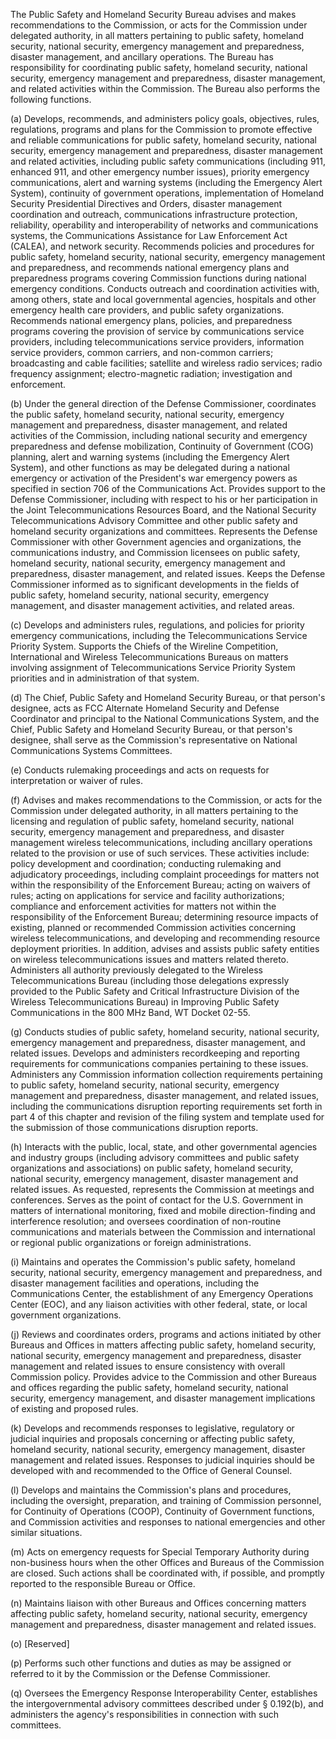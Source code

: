 The Public Safety and Homeland Security Bureau advises and makes recommendations to the Commission, or acts for the Commission under delegated authority, in all matters pertaining to public safety, homeland security, national security, emergency management and preparedness, disaster management, and ancillary operations. The Bureau has responsibility for coordinating public safety, homeland security, national security, emergency management and preparedness, disaster management, and related activities within the Commission. The Bureau also performs the following functions.

(a) Develops, recommends, and administers policy goals, objectives, rules, regulations, programs and plans for the Commission to promote effective and reliable communications for public safety, homeland security, national security, emergency management and preparedness, disaster management and related activities, including public safety communications (including 911, enhanced 911, and other emergency number issues), priority emergency communications, alert and warning systems (including the Emergency Alert System), continuity of government operations, implementation of Homeland Security Presidential Directives and Orders, disaster management coordination and outreach, communications infrastructure protection, reliability, operability and interoperability of networks and communications systems, the Communications Assistance for Law Enforcement Act (CALEA), and network security. Recommends policies and procedures for public safety, homeland security, national security, emergency management and preparedness, and recommends national emergency plans and preparedness programs covering Commission functions during national emergency conditions. Conducts outreach and coordination activities with, among others, state and local governmental agencies, hospitals and other emergency health care providers, and public safety organizations. Recommends national emergency plans, policies, and preparedness programs covering the provision of service by communications service providers, including telecommunications service providers, information service providers, common carriers, and non-common carriers; broadcasting and cable facilities; satellite and wireless radio services; radio frequency assignment; electro-magnetic radiation; investigation and enforcement.

(b) Under the general direction of the Defense Commissioner, coordinates the public safety, homeland security, national security, emergency management and preparedness, disaster management, and related activities of the Commission, including national security and emergency preparedness and defense mobilization, Continuity of Government (COG) planning, alert and warning systems (including the Emergency Alert System), and other functions as may be delegated during a national emergency or activation of the President's war emergency powers as specified in section 706 of the Communications Act. Provides support to the Defense Commissioner, including with respect to his or her participation in the Joint Telecommunications Resources Board, and the National Security Telecommunications Advisory Committee and other public safety and homeland security organizations and committees. Represents the Defense Commissioner with other Government agencies and organizations, the communications industry, and Commission licensees on public safety, homeland security, national security, emergency management and preparedness, disaster management, and related issues. Keeps the Defense Commissioner informed as to significant developments in the fields of public safety, homeland security, national security, emergency management, and disaster management activities, and related areas.

(c) Develops and administers rules, regulations, and policies for priority emergency communications, including the Telecommunications Service Priority System. Supports the Chiefs of the Wireline Competition, International and Wireless Telecommunications Bureaus on matters involving assignment of Telecommunications Service Priority System priorities and in administration of that system.

(d) The Chief, Public Safety and Homeland Security Bureau, or that person's designee, acts as FCC Alternate Homeland Security and Defense Coordinator and principal to the National Communications System, and the Chief, Public Safety and Homeland Security Bureau, or that person's designee, shall serve as the Commission's representative on National Communications Systems Committees.

(e) Conducts rulemaking proceedings and acts on requests for interpretation or waiver of rules.

(f) Advises and makes recommendations to the Commission, or acts for the Commission under delegated authority, in all matters pertaining to the licensing and regulation of public safety, homeland security, national security, emergency management and preparedness, and disaster management wireless telecommunications, including ancillary operations related to the provision or use of such services. These activities include: policy development and coordination; conducting rulemaking and adjudicatory proceedings, including complaint proceedings for matters not within the responsibility of the Enforcement Bureau; acting on waivers of rules; acting on applications for service and facility authorizations; compliance and enforcement activities for matters not within the responsibility of the Enforcement Bureau; determining resource impacts of existing, planned or recommended Commission activities concerning wireless telecommunications, and developing and recommending resource deployment priorities. In addition, advises and assists public safety entities on wireless telecommunications issues and matters related thereto. Administers all authority previously delegated to the Wireless Telecommunications Bureau (including those delegations expressly provided to the Public Safety and Critical Infrastructure Division of the Wireless Telecommunications Bureau) in Improving Public Safety Communications in the 800 MHz Band, WT Docket 02-55.

(g) Conducts studies of public safety, homeland security, national security, emergency management and preparedness, disaster management, and related issues. Develops and administers recordkeeping and reporting requirements for communications companies pertaining to these issues. Administers any Commission information collection requirements pertaining to public safety, homeland security, national security, emergency management and preparedness, disaster management, and related issues, including the communications disruption reporting requirements set forth in part 4 of this chapter and revision of the filing system and template used for the submission of those communications disruption reports.

(h) Interacts with the public, local, state, and other governmental agencies and industry groups (including advisory committees and public safety organizations and associations) on public safety, homeland security, national security, emergency management, disaster management and related issues. As requested, represents the Commission at meetings and conferences. Serves as the point of contact for the U.S. Government in matters of international monitoring, fixed and mobile direction-finding and interference resolution; and oversees coordination of non-routine communications and materials between the Commission and international or regional public organizations or foreign administrations.

(i) Maintains and operates the Commission's public safety, homeland security, national security, emergency management and preparedness, and disaster management facilities and operations, including the Communications Center, the establishment of any Emergency Operations Center (EOC), and any liaison activities with other federal, state, or local government organizations.

(j) Reviews and coordinates orders, programs and actions initiated by other Bureaus and Offices in matters affecting public safety, homeland security, national security, emergency management and preparedness, disaster management and related issues to ensure consistency with overall Commission policy. Provides advice to the Commission and other Bureaus and offices regarding the public safety, homeland security, national security, emergency management, and disaster management implications of existing and proposed rules.

(k) Develops and recommends responses to legislative, regulatory or judicial inquiries and proposals concerning or affecting public safety, homeland security, national security, emergency management, disaster management and related issues. Responses to judicial inquiries should be developed with and recommended to the Office of General Counsel.

(l) Develops and maintains the Commission's plans and procedures, including the oversight, preparation, and training of Commission personnel, for Continuity of Operations (COOP), Continuity of Government functions, and Commission activities and responses to national emergencies and other similar situations.

(m) Acts on emergency requests for Special Temporary Authority during non-business hours when the other Offices and Bureaus of the Commission are closed. Such actions shall be coordinated with, if possible, and promptly reported to the responsible Bureau or Office.

(n) Maintains liaison with other Bureaus and Offices concerning matters affecting public safety, homeland security, national security, emergency management and preparedness, disaster management and related issues.

(o) [Reserved]

(p) Performs such other functions and duties as may be assigned or referred to it by the Commission or the Defense Commissioner.

(q) Oversees the Emergency Response Interoperability Center, establishes the intergovernmental advisory committees described under § 0.192(b), and administers the agency's responsibilities in connection with such committees.

